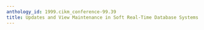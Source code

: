 ```yaml
---
anthology_id: 1999.cikm_conference-99.39
title: Updates and View Maintenance in Soft Real-Time Database Systems
---
```

